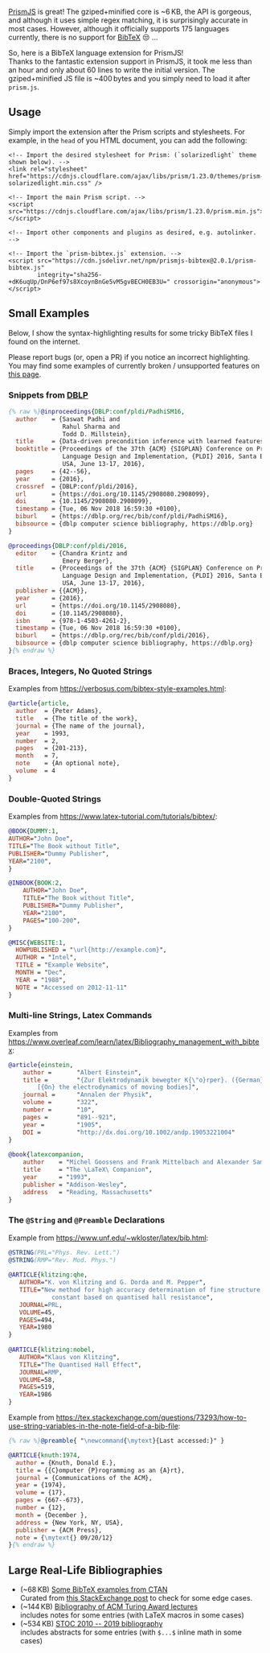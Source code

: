 [PrismJS] is great! The gziped+minified core is ~6&thinsp;KB, the API is gorgeous,
and although it uses simple regex matching, it is surprisingly accurate in most cases.
However, although it officially supports 175 languages currently, there is no support for [BibTeX] &#x1f612; ...

So, here is a BibTeX language extension for PrismJS!
<br>
Thanks to the fantastic extension support in PrismJS,
it took me less than an hour and only about 60 lines to write the initial version.
The gziped+minified JS file is ~400&thinsp;bytes and you simply need to load it after `prism.js`.



## Usage

Simply import the extension after the Prism scripts and stylesheets.
For example, in the `head` of you HTML document, you can add the following:

<pre class='language-html' data-line='10-14'><code>&lt;!-- Import the desired stylesheet for Prism: (`solarizedlight` theme shown below). --&gt;
&lt;link rel=&quot;stylesheet&quot; href=&quot;https://cdnjs.cloudflare.com/ajax/libs/prism/1.23.0/themes/prism-solarizedlight.min.css&quot; /&gt;

&lt;!-- Import the main Prism script. --&gt;
&lt;script src=&quot;https://cdnjs.cloudflare.com/ajax/libs/prism/1.23.0/prism.min.js&quot;&gt;
&lt;/script&gt;

&lt;!-- Import other components and plugins as desired, e.g. autolinker. --&gt;

&lt;!-- Import the `prism-bibtex.js` extension. --&gt;
&lt;script src=&quot;https://cdn.jsdelivr.net/npm/prismjs-bibtex@2.0.1/prism-bibtex.js&quot;
        integrity=&quot;sha256-+dK6uqUp/DnP6ef97s8XcoynBnGe5vM5gvBECH0EB3U=&quot; crossorigin=&quot;anonymous&quot;&gt;
&lt;/script&gt;
</code></pre>

## Small Examples

Below, I show the syntax-highlighting results for some tricky BibTeX files I found on the internet.

Please report bugs (or, open a PR) if you notice an incorrect highlighting.
You may find some examples of currently broken / unsupported features on [this page](broken.html).

### Snippets from [DBLP]

```bib
{% raw %}@inproceedings{DBLP:conf/pldi/PadhiSM16,
  author    = {Saswat Padhi and
               Rahul Sharma and
               Todd D. Millstein},
  title     = {Data-driven precondition inference with learned features},
  booktitle = {Proceedings of the 37th {ACM} {SIGPLAN} Conference on Programming
               Language Design and Implementation, {PLDI} 2016, Santa Barbara, CA,
               USA, June 13-17, 2016},
  pages     = {42--56},
  year      = {2016},
  crossref  = {DBLP:conf/pldi/2016},
  url       = {https://doi.org/10.1145/2908080.2908099},
  doi       = {10.1145/2908080.2908099},
  timestamp = {Tue, 06 Nov 2018 16:59:30 +0100},
  biburl    = {https://dblp.org/rec/bib/conf/pldi/PadhiSM16},
  bibsource = {dblp computer science bibliography, https://dblp.org}
}

@proceedings{DBLP:conf/pldi/2016,
  editor    = {Chandra Krintz and
               Emery Berger},
  title     = {Proceedings of the 37th {ACM} {SIGPLAN} Conference on Programming
               Language Design and Implementation, {PLDI} 2016, Santa Barbara, CA,
               USA, June 13-17, 2016},
  publisher = {{ACM}},
  year      = {2016},
  url       = {https://doi.org/10.1145/2908080},
  doi       = {10.1145/2908080},
  isbn      = {978-1-4503-4261-2},
  timestamp = {Tue, 06 Nov 2018 16:59:30 +0100},
  biburl    = {https://dblp.org/rec/bib/conf/pldi/2016},
  bibsource = {dblp computer science bibliography, https://dblp.org}
}{% endraw %}
```

### Braces, Integers, No Quoted Strings

Examples from <https://verbosus.com/bibtex-style-examples.html>:

```bibtex
@article{article,
  author  = {Peter Adams}, 
  title   = {The title of the work},
  journal = {The name of the journal},
  year    = 1993,
  number  = 2,
  pages   = {201-213},
  month   = 7,
  note    = {An optional note}, 
  volume  = 4
}
```

### Double-Quoted Strings

Examples from <https://www.latex-tutorial.com/tutorials/bibtex/>:

```bibtex
@BOOK{DUMMY:1,
AUTHOR="John Doe",
TITLE="The Book without Title",
PUBLISHER="Dummy Publisher",
YEAR="2100",
}

@INBOOK{BOOK:2,
    AUTHOR="John Doe",
    TITLE="The Book without Title",
    PUBLISHER="Dummy Publisher",
    YEAR="2100",
    PAGES="100-200",
}

@MISC{WEBSITE:1,
  HOWPUBLISHED = "\url{http://example.com}",
  AUTHOR = "Intel",
  TITLE = "Example Website",
  MONTH = "Dec",
  YEAR = "1988",
  NOTE = "Accessed on 2012-11-11"
}
```

### Multi-line Strings, Latex Commands

Examples from <https://www.overleaf.com/learn/latex/Bibliography_management_with_bibtex>:

```bib
@article{einstein,
    author =       "Albert Einstein",
    title =        "{Zur Elektrodynamik bewegter K{\"o}rper}. ({German})
        [{On} the electrodynamics of moving bodies]",
    journal =      "Annalen der Physik",
    volume =       "322",
    number =       "10",
    pages =        "891--921",
    year =         "1905",
    DOI =          "http://dx.doi.org/10.1002/andp.19053221004"
}
 
@book{latexcompanion,
    author    = "Michel Goossens and Frank Mittelbach and Alexander Samarin",
    title     = "The \LaTeX\ Companion",
    year      = "1993",
    publisher = "Addison-Wesley",
    address   = "Reading, Massachusetts"
}
```

### The `@String` and `@Preamble` Declarations

Example from <https://www.unf.edu/~wkloster/latex/bib.html>:

```bib
@STRING(PRL="Phys. Rev. Lett.")
@STRING(RMP="Rev. Mod. Phys.")
 
@ARTICLE{klitzing:qhe,
   AUTHOR="K. von Klitzing and G. Dorda and M. Pepper",
   TITLE="New method for high accuracy determination of fine structure
            constant based on quantised hall resistance",
   JOURNAL=PRL,
   VOLUME=45,
   PAGES=494,
   YEAR=1980
}
 
@ARTICLE{klitzing:nobel,
   AUTHOR="Klaus von Klitzing",
   TITLE="The Quantised Hall Effect",
   JOURNAL=RMP,
   VOLUME=58,
   PAGES=519,
   YEAR=1986
}
```

Example from <https://tex.stackexchange.com/questions/73293/how-to-use-string-variables-in-the-note-field-of-a-bib-file>:

```bib
{% raw %}@preamble{ "\newcommand{\mytext}{Last accessed:}" }

@ARTICLE{knuth:1974,
  author = {Knuth, Donald E.},
  title = {{C}omputer {P}rogramming as an {A}rt},
  journal = {Communications of the ACM},
  year = {1974},
  volume = {17},
  pages = {667--673},
  number = {12},
  month = {December },
  address = {New York, NY, USA},
  publisher = {ACM Press},
  note = {\mytext{} 09/20/12}
}{% endraw %}
```

<link rel="stylesheet" href="https://cdnjs.cloudflare.com/ajax/libs/prism/1.29.0/themes/prism-solarizedlight.min.css"
      integrity="sha512-fibfhB71IpdEKqLKXP/96WuX1cTMmvZioYp7T6I+lTbvJrrjEGeyYdAf09GHpFptF8toQ32woGZ8bw9+HjZc0A=="
      crossorigin="anonymous" referrerpolicy="no-referrer" />
<link rel="stylesheet" href="https://cdnjs.cloudflare.com/ajax/libs/prism/1.29.0/plugins/autolinker/prism-autolinker.min.css"
      integrity="sha512-4ZmAB2UXPu3Rgy5ZClpqnJ/zXXZBdulFXY1eWMLgIjp2HWgkHGIpr1b7kmCK+rdD5NYfivTp47UR+bQ4oTBllQ=="
      crossorigin="anonymous" referrerpolicy="no-referrer" />
<link rel="stylesheet" href="https://cdnjs.cloudflare.com/ajax/libs/prism/1.29.0/plugins/line-highlight/prism-line-highlight.min.css"
      integrity="sha512-nXlJLUeqPMp1Q3+Bd8Qds8tXeRVQscMscwysJm821C++9w6WtsFbJjPenZ8cQVMXyqSAismveQJc0C1splFDCA=="
      crossorigin="anonymous" referrerpolicy="no-referrer" />

<script src="https://cdnjs.cloudflare.com/ajax/libs/prism/1.29.0/prism.min.js"
        integrity="sha512-7Z9J3l1+EYfeaPKcGXu3MS/7T+w19WtKQY/n+xzmw4hZhJ9tyYmcUS+4QqAlzhicE5LAfMQSF3iFTK9bQdTxXg=="
        crossorigin="anonymous" referrerpolicy="no-referrer">
</script>
<script src="https://cdnjs.cloudflare.com/ajax/libs/prism/1.29.0/plugins/keep-markup/prism-keep-markup.min.js"
        integrity="sha512-dM7y7FL7I43Zij3bPyIiAOl4ebzK01P8pcEUb7RvOKdXlxjSPebYBnkDB+S05PuNGlLFjvzVNRzuctj5A4P3Kg=="
        crossorigin="anonymous" referrerpolicy="no-referrer">
</script>
<script src="https://cdnjs.cloudflare.com/ajax/libs/prism/1.29.0/plugins/autolinker/prism-autolinker.min.js"
        integrity="sha512-h92O152CCXt3xEUWDYTGLz58u+IOpZU8Z2MEkkBsXsRlAhckPFeEolarVn7tOhTVbjsJPpyknL0CFUrc2rlgPQ=="
        crossorigin="anonymous" referrerpolicy="no-referrer">
</script>
<script src="https://cdnjs.cloudflare.com/ajax/libs/prism/1.29.0/plugins/line-highlight/prism-line-highlight.min.js"
        integrity="sha512-255MpVHZHmxNdOj/PivQ+WSTYFjBxTMfmIszxwsJobUeaoDNUAnAQjYF5TznbiZXrXqpCy8q4QyvJzhykpof3Q=="
        crossorigin="anonymous" referrerpolicy="no-referrer">
</script>

<script src="https://cdn.jsdelivr.net/npm/prismjs-bibtex@2.1.0/prism-bibtex.js"
        integrity="sha256-A5GMUmGHpY8mVpfcaRLQFeHtmdjZLumKBOMpf81FXX0="
        crossorigin="anonymous" referrerpolicy="no-referrer">
</script>

## Large Real-Life Bibliographies

- (~68&thinsp;KB) [Some BibTeX examples from CTAN](biblatex-examples.html)<br>
  Curated from [this StackExchange post](https://tex.stackexchange.com/questions/16490/the-gold-standard-in-bibtex-databases) to check for some edge cases.
- (~144&thinsp;KB) [Bibliography of ACM Turing Award lectures](acm-turing-awards.html) <br>
  includes notes for some entries (with LaTeX macros in some cases)
- (~534&thinsp;KB) [STOC 2010 -- 2019 bibliography](stoc_2010-2019.html)<br>
  includes abstracts for some entries (with `$...$` inline math in some cases)



[BibTeX]:   http://www.bibtex.org/
[DBLP]:     https://dblp.org/
[prismjs]:  https://prismjs.com/
